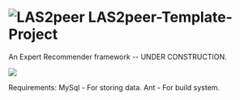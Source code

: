 ![LAS2peer](https://github.com/rwth-acis/LAS2peer/blob/master/img/logo/bitmap/las2peer-logo-128x128.png)
LAS2peer-Template-Project
=======================

An Expert Recommender framework -- UNDER CONSTRUCTION.

![](https://github.com/rwth-acis/Recommendation-Service/blob/master/res/under_construction.png)


Requirements:
MySql - For storing data.
Ant - For build system.